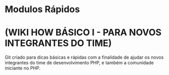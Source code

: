 # Modulos Rápidos 
# (WIKI HOW BÁSICO I - PARA NOVOS INTEGRANTES DO TIME)
Git criado para dicas básicas e rápidas com a finalidade de ajudar os novos integrantes do time de desenvolvimento PHP, e também a comunidade iniciante no PHP.

